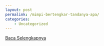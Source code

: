 ```yaml
---
layout: post
permalink: /mimpi-bertengkar-tandanya-apa/
categories:
    - Uncategorized
---
```


[Baca Selengkapnya](/03)